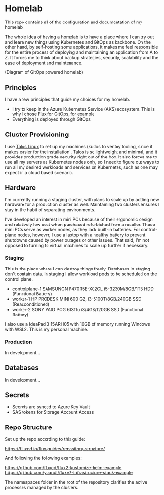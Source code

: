 # Homelab

This repo contains all of the configuration and documentation of my homelab.

The whole idea of having a homelab is to have a place where I can try out and learn new things using Kubernetes and GitOps as backbone. On the other hand, by self-hosting some applications, it makes me feel responsible for the entire process of deploying and maintaining an application from A to Z. It forces me to think about backup strategies, security, scalability and the ease of deployment and maintenance.

(Diagram of GitOps powered homelab)

## Principles

I have a few principles that guide my choices for my homelab.

* I try to keep in the Azure Kubernetes Service (AKS) ecosystem. This is why I chose Flux for GitOps, for example
* Everything is deployed through GitOps

## Cluster Provisioning

I use [Talos Linux](https://www.talos.dev/) to set up my machines (kudos to ventoy tooling, since it makes easier for the installation). Talos is so lightweight and minimal, and it provides production grade security right out of the box. It also forces me to use all my servers as Kubernetes nodes only, so I need to figure out ways to run all my desired workloads and services on Kubernetes, such as one may expect in a cloud based scenario.

## Hardware

I'm currently running a staging cluster, with plans to scale up by adding new hardware for a production cluster as well. Maintaining two clusters ensures I stay in the habit of separating environments.

I’ve developed an interest in mini PCs because of their ergonomic design and relatively low cost when purchased refurbished from a reseller. These mini PCs serve as worker nodes, as they lack built-in batteries. For control-plane nodes, however, I use a laptop with a healthy battery to prevent shutdowns caused by power outages or other issues. That said, I’m not opposed to turning to virtual machines to scale up further if necessary.

### Staging

This is the place where I can destroy things freely. Databases in staging don't contain data. In staging I allow workload pods to be scheduled on the control plane.

* controlplane-1    SAMSUNGN P470R5E-X02CL i5-3230M/8GB/1TB HDD (Functional Battery)
* worker-1          HP PRODESK MINI 600 G2, i3-6100T/8GB/240GB SSD (Reacconditioned)
* worker-2          SONY VAIO PCG 61311u i3/4GB/120GB SSD (Functional Battery)

I also use a IdeaPad 3 15ARH05 with 16GB of memory running Windows with WSL2. This is my personal machine.

### Production

In development...

## Databases

In development...

## Secrets

* Secrets are synced to Azure Key Vault
* SAS tokens for Storage Account Access

## Repo Structure

Set up the repo according to this guide:

https://fluxcd.io/flux/guides/repository-structure/

And following the following examples:

https://github.com/fluxcd/flux2-kustomize-helm-example
https://github.com/yoandl/fluxv2-infrastructure-stack-example

The namespaces folder in the root of the repository clarifies the active processes managed by the clusters.
